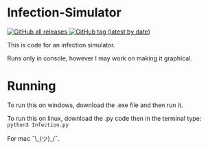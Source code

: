 # Infection-Simulator

<a href="https://github.com/1Codealot/Infection-Simulator">
    <img alt="GitHub all releases" src="https://img.shields.io/github/downloads/1Codealot/Infection-Simulator/total">
</a>
<a href="https://github.com/1Codealot/Infection-Simulator/releases">
    <img alt="GitHub tag (latest by date)" src="https://img.shields.io/github/v/tag/1Codealot/Infection-Simulator?label=Version">
</a>

This is code for an infection simulator.

Runs only in console, however I may work on making it graphical.


# Running

To run this on windows, download the .exe file and then run it.

To run this on linux, download the .py code then in the terminal type: `python3 Infection.py`

For mac ¯\\\_(ツ)\_/¯.
